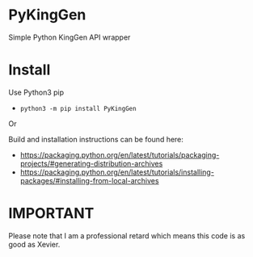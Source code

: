 # PyKingGen
Simple Python KingGen API wrapper

# Install
Use Python3 pip
* `python3 -m pip install PyKingGen`

Or

Build and installation instructions can be found here:
* https://packaging.python.org/en/latest/tutorials/packaging-projects/#generating-distribution-archives
* https://packaging.python.org/en/latest/tutorials/installing-packages/#installing-from-local-archives

# IMPORTANT
Please note that I am a professional retard which means this code is as good as Xevier.
